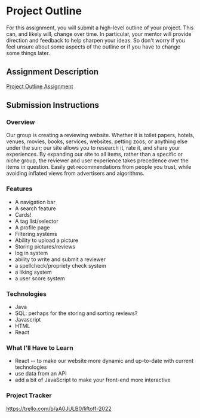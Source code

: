 # Project Outline
For this assignment, you will submit a high-level outline of your project. This can, and likely will, change over time. In particular, your mentor will provide direction and feedback to help sharpen your ideas. So don't worry if you feel unsure about some aspects of the outline or if you have to change some things later.

## Assignment Description
[Project Outline Assignment](https://education.launchcode.org/liftoff/modules/assignments/project-outline)

## Submission Instructions

### Overview
Our group is creating a reviewing website. Whether it is toilet papers, hotels, venues, movies, books, services, websites, petting zoos, or anything else under the sun; our site allows you to research it, rate it, and share your experiences. By expanding our site to all items, rather than a specific or niche group, the reviewer and user experience takes precedence over the items in question. Easily get recommendations from people you trust, while avoiding inflated views from advertisers and algorithms.

### Features
- A navigation bar
- A search feature
- Cards!
- A tag list/selector
- A profile page
- Filtering systems
- Ability to upload a picture
- Storing pictures/reviews
- log in system
- ability to write and submit a reviewer
- a spellcheck/propriety check system
- a liking system
- a user score system

### Technologies
- Java
- SQL: perhaps for the storing and sorting reviews?
- Javascript
- HTML
- React

### What I'll Have to Learn
- React -- to make our website more dynamic and up-to-date with current technologies
- use data from an API
- add a bit of JavaScript to make your front-end more interactive

### Project Tracker
https://trello.com/b/aA0JULB0/liftoff-2022